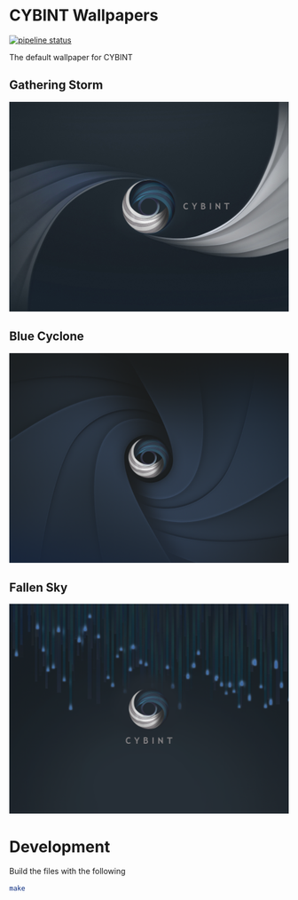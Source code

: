 # CYBINT Wallpapers


[![pipeline status](https://gitlab.com/cybint-linux/packages/cybint-wallpapers/badges/master/pipeline.svg)](https://gitlab.com/cybint-linux/packages/cybint-wallpapers/-/commits/master) 

The default wallpaper for CYBINT

## Gathering Storm

![Gathering Storm](./wallpaper/backgrounds/cybint/gathering-storm-4x3.jpg)

## Blue Cyclone

![Blue Cyclone](./wallpaper/backgrounds/cybint/blue-cyclone-4x3.png)

## Fallen Sky

![Fallen Sky](./wallpaper/backgrounds/cybint/fallen-sky-4x3.png)

# Development

Build the files with the following

```bash
make
```


